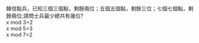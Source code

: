 韓信點兵，已知三個三個點，剩餘兩位；五個五個點，剩餘三位；七個七個點，剩餘兩位;請問士兵最少總共有幾位?  
x mod 3=2         
x mod 5=3         
x mod 7=2            
